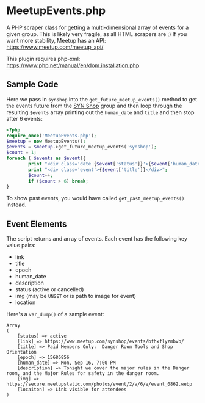 # MeetupEvents.php

A PHP scraper class for getting a multi-dimensional array of events for a given group.
This is likely very fragile, as all HTML scrapers are ;) If you want more stability, Meetup
has an API: https://www.meetup.com/meetup_api/
 
This plugin requires php-xml: https://www.php.net/manual/en/dom.installation.php


## Sample Code

Here we pass in `synshop` into the `get_future_meetup_events()` method to get the events future from the [SYN Shop](https://www.meetup.com/synshop/events/) group and then loop through the resulting `$events` array printing out the `human_date` and `title` and then stop after 6 events:

```php
<?php
require_once('MeetupEvents.php');
$meetup = new MeetupEvents();
$events = $meetup->get_future_meetup_events('synshop');
$count = 1;
foreach ( $events as $event){
        print "<div class='date {$event['status']}'>{$event['human_date']}</div>";
        print "<div class='event'>{$event['title']}</div>";
        $count++;
        if ($count > 6) break;
}
```

To show past events, you would have called  `get_past_meetup_events()` instead.

## Event Elements

The script returns and array of events. Each event has the following key value pairs:

* link
* title
* epoch
* human_date
* description
* status (active or cancelled)
* img (may be `UNSET` or is path to image for event)
* location 

Here's a `var_dump()` of a sample event:

```
Array
(
    [status] => active
    [link] => https://www.meetup.com/synshop/events/bfhxflyzmbvb/
    [title] => Paid Members Only:  Danger Room Tools and Shop Orientation
    [epoch] => 15686856
    [human_date] => Mon, Sep 16, 7:00 PM
    [description] => Tonight we cover the major rules in the Danger room, and the Major Rules for safety in the danger room.
    [img] => https://secure.meetupstatic.com/photos/event/2/a/6/e/event_0862.webp
    [locaiton] => Link visible for attendees
)
```
